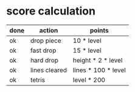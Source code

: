 # score calculation

| done | action | points |
|---| --- | --- |
|ok| drop piece | 10 * level |
|ok| fast drop | 15 * level |
|ok| hard drop | height * 2 * level |
|ok| lines cleared | lines * 100 * level |
|ok| tetris | level * 200 |